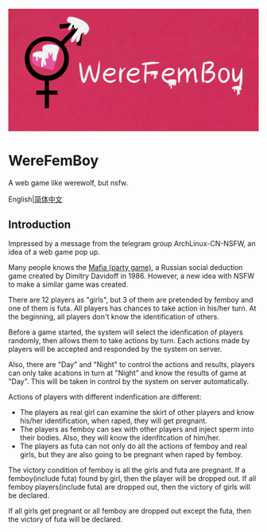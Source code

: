 ![](./logo/logo.png)

# WereFemBoy
A web game like werewolf, but nsfw.

English|[简体中文](./README_SC.md)
## Introduction 

Impressed by a message from the telegram group ArchLinux-CN-NSFW, an idea of a web game pop up.

Many people knows the [Mafia (party game)](https://en.wikipedia.org/wiki/Mafia_(party_game)), a Russian social deduction game created by Dimitry Davidoff in 1986. However, a new idea with NSFW to make a similar game was created.

There are 12 players as "girls", but 3 of them are pretended by femboy and one of them is futa. All players has chances to take action in his/her turn. At the beginning, all players don't know the identification of others. 

Before a game started, the system will select the idenfication of players randomly, then allows them to take actions by turn. Each actions made by players will be accepted and responded by the system on server.

Also, there are "Day" and "Night" to control the actions and results, players can only take acations in turn at "Night" and know the results of game at "Day". This will be taken in control by the system on server automatically.

Actions of players with different indenfication are different:

* The players as real girl can examine the skirt of other players and know his/her identification, when raped, they will get pregnant.
* The players as femboy can sex with other players and inject sperm into their bodies. Also, they will know the idenfitcation of him/her.
* The players as futa can not only do all the actions of femboy and real girls, but they are also going to be pregnant when raped by femboy.

The victory condition of femboy is all the girls and futa are pregnant. If a femboy(include futa) found by girl, then the player will be dropped out. If all femboy players(include futa) are dropped out, then the victory of girls will be declared.

If all girls get pregnant or all femboy are dropped out except the futa, then the victory of futa will be declared.
